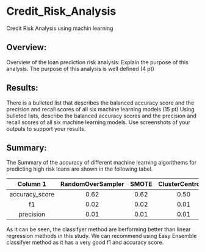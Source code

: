 # Credit_Risk_Analysis
Credit Risk Analysis using machin learning

## Overview:

Overview of the loan prediction risk analysis: Explain the purpose of this analysis.
The purpose of this analysis is well defined (4 pt)

## Results:

There is a bulleted list that describes the balanced accuracy score and the precision and recall scores of all six machine learning models (15 pt)
Using bulleted lists, describe the balanced accuracy scores and the precision and recall scores of all six machine learning models. Use screenshots of your outputs to support your results.

## Summary:

The Summary of the accuracy of different machine learning algorithems for predicting high risk loans are shown in the following tabel.

| Column 1 | RandomOverSampler | SMOTE | ClusterCentroids | SMOTEENN | BalancedRandomForest | EasyEnsemble |
|:--------:|:--------:|:--------:|:--------:|:--------:|:--------:|:--------:|
|   accuracy_score  |    0.62     |    0.62     |    0.50     |    0.64     |    0.79     |    0.93     |
|   f1  |    0.02     |    0.02     |    0.01     |    0.02     |    0.06     |    0.16     |
|   precision  |    0.01    |    0.01     |    0.01     |    0.01     |    0.03     |    0.09     |

As it can be seen, the classifyer method are berforming better than linear regression methods in this study. We can recommend using Easy Ensemble classifyer method as it has a very good f1 and accuracy score.





